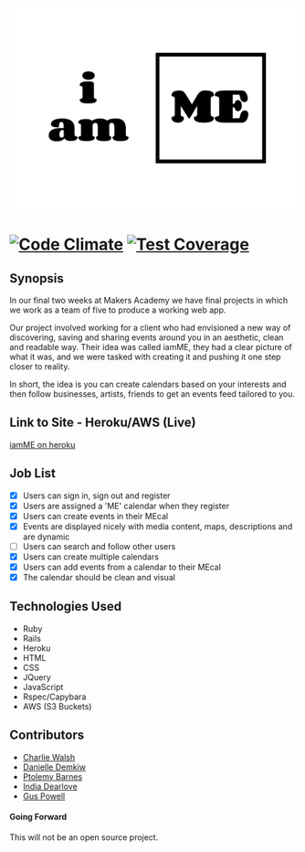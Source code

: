 ![image](https://raw.githubusercontent.com/ciawalsh/iamME/master/app/assets/images/iamME.png)
==================
[![Code Climate](https://codeclimate.com/github/ciawalsh/iamME/badges/gpa.svg)](https://codeclimate.com/github/ciawalsh/iamME) [![Test Coverage](https://codeclimate.com/github/ciawalsh/iamME/badges/coverage.svg)](https://codeclimate.com/github/ciawalsh/iamME)
==================
## Synopsis

In our final two weeks at Makers Academy we have final projects in which we work as a team of five to produce a working web app.

Our project involved working for a client who had envisioned a new way of discovering, saving and sharing events around you in an aesthetic, clean and readable way. Their idea was called iamME, they had a clear picture of what it was, and we were tasked with creating it and pushing it one step closer to reality.

In short, the idea is you can create calendars based on your interests and then follow businesses, artists, friends to get an events feed tailored to you.

## Link to Site - Heroku/AWS (Live)

[iamME on heroku](http://i-am-me.herokuapp.com/users/sign_in)

## Job List

- [x] Users can sign in, sign out and register
- [x] Users are assigned a 'ME' calendar when they register
- [x] Users can create events in their MEcal
- [x] Events are displayed nicely with media content, maps, descriptions and are dynamic
- [ ] Users can search and follow other users
- [x] Users can create multiple calendars
- [x] Users can add events from a calendar to their MEcal
- [x] The calendar should be clean and visual

## Technologies Used

- Ruby
- Rails
- Heroku
- HTML
- CSS
- JQuery
- JavaScript
- Rspec/Capybara
- AWS (S3 Buckets)

## Contributors

- [Charlie Walsh](https://github.com/ciawalsh) 
- [Danielle Demkiw](https://github.com/ddemkiw)
- [Ptolemy Barnes](https://github.com/ptolemybarnes)
- [India Dearlove](https://github.com/indiadearlove)
- [Gus Powell](https://github.com/guspowell)
 
#### Going Forward

This will not be an open source project. 
